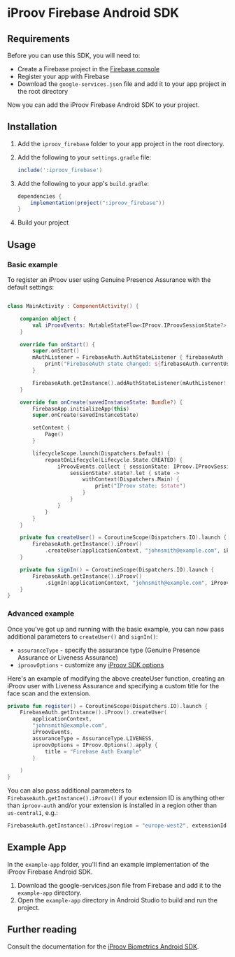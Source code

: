 # iProov Firebase Android SDK

## Requirements

Before you can use this SDK, you will need to:

- Create a Firebase project in the [Firebase console](https://console.firebase.google.com)
- Register your app with Firebase
- Download the `google-services.json` file and add it to your app project in the root directory

Now you can add the iProov Firebase Android SDK to your project.

## Installation

1. Add the `iproov_firebase` folder to your app project in the root directory.

2. Add the following to your `settings.gradle` file:

    ```groovy
    include(':iproov_firebase')
    ```
3. Add the following to your app's `build.gradle`:

    ```groovy
    dependencies {
        implementation(project(":iproov_firebase"))
    }
    ```

4. Build your project

## Usage

### Basic example

To register an iProov user using Genuine Presence Assurance with the default settings:

```kotlin

class MainActivity : ComponentActivity() {

    companion object {
        val iProovEvents: MutableStateFlow<IProov.IProovSessionState?> = MutableStateFlow(null)
    }

    override fun onStart() {
        super.onStart()
        mAuthListener = FirebaseAuth.AuthStateListener { firebaseAuth ->
            print("FirebaseAuth state changed: ${firebaseAuth.currentUser}")
        }

        FirebaseAuth.getInstance().addAuthStateListener(mAuthListener!!)
    }

    override fun onCreate(savedInstanceState: Bundle?) {
        FirebaseApp.initializeApp(this)
        super.onCreate(savedInstanceState)

        setContent {
            Page()
        }

        lifecycleScope.launch(Dispatchers.Default) {
            repeatOnLifecycle(Lifecycle.State.CREATED) {
                iProovEvents.collect { sessionState: IProov.IProovSessionState? ->
                    sessionState?.state?.let { state ->
                        withContext(Dispatchers.Main) {
                            print("IProov state: $state")
                        }
                    }
                }
            }
        }
    }

    private fun createUser() = CoroutineScope(Dispatchers.IO).launch {
        FirebaseAuth.getInstance().iProov()
            .createUser(applicationContext, "johnsmith@example.com", iProovEvents)
    }

    private fun signIn() = CoroutineScope(Dispatchers.IO).launch {
        FirebaseAuth.getInstance().iProov()
            .signIn(applicationContext, "johnsmith@example.com", iProovEvents)
    }
}
```

### Advanced example

Once you've got up and running with the basic example, you can now pass additional parameters
to `createUser()` and `signIn()`:

- `assuranceType` - specify the assurance type (Genuine Presence Assurance or Liveness Assurance)
- `iproovOptions` - customize
  any [iProov SDK options](https://github.com/iproov/ios?tab=readme-ov-file#options)

Here's an example of modifying the above createUser function, creating an iProov user with Liveness
Assurance and specifying a custom title for the face scan and the extension.

```kotlin
private fun register() = CoroutineScope(Dispatchers.IO).launch {
    FirebaseAuth.getInstance().iProov().createUser(
        applicationContext,
        "johnsmith@example.com",
        iProovEvents,
        assuranceType = AssuranceType.LIVENESS,
        iproovOptions = IProov.Options().apply {
            title = "Firebase Auth Example"
        }

    )
}
```

You can also pass additional parameters to `FirebaseAuth.getInstance().iProov()` if your extension
ID is anything other than `iproov-auth` and/or your extension is installed in a region other
than `us-central1`, e.g.:

```kotlin
FirebaseAuth.getInstance().iProov(region = "europe-west2", extensionId = "iproov-auth-eu")
```

## Example App

In the `example-app` folder, you'll find an example implementation of the iProov Firebase Android
SDK.

1. Download the google-services.json file from Firebase and add it to the `example-app` directory.
2. Open the `example-app` directory in Android Studio to build and run the project.

## Further reading

Consult the documentation for
the [iProov Biometrics Android SDK](https://github.com/iProov/android).